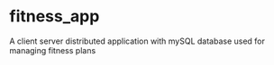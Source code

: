 # fitness_app
A client server distributed application with mySQL database used for managing fitness plans
